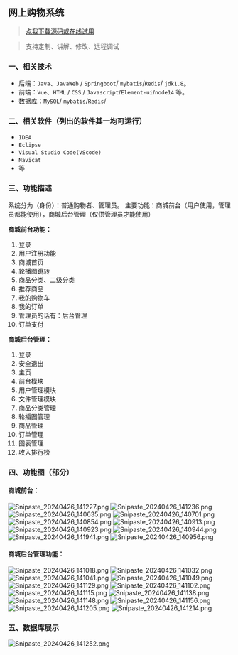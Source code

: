 ## 网上购物系统

> [点我下载源码或在线试用](https://www.notmaker.com/detail/31ce385177694aaea4c96edcc8da880f/ghbnew) 

> 支持定制、讲解、修改、远程调试


### 一、相关技术
- 后端：`Java`、`JavaWeb` / `Springboot`/ `mybatis`/`Redis`/ `jdk1.8`。
- 前端：`Vue`、`HTML` / `CSS` / `Javascript`/`Element-ui`/`node14` 等。
- 数据库：`MySQL`/ `mybatis`/`Redis`/ 

### 二、相关软件（列出的软件其一均可运行）
- `IDEA`
- `Eclipse`
- `Visual Studio Code(VScode)`
- `Navicat`
- 等

### 三、功能描述
系统分为（身份）：普通购物者、管理员。
主要功能：商城前台（用户使用，管理员都能使用），商城后台管理（仅供管理员才能使用）

**商城前台功能：**
1. 登录
2. 用户注册功能
3. 商城首页
4. 轮播图跳转
5. 商品分类、二级分类
6. 推荐商品
7. 我的购物车
8. 我的订单
9. 管理员的话有：后台管理
10. 订单支付

**商城后台管理：**
1. 登录
2. 安全退出
3. 主页
4. 前台模块
5. 用户管理模块
6. 文件管理模块
7. 商品分类管理
8. 轮播图管理
9. 商品管理
10. 订单管理
11. 图表管理
12. 收入排行榜


### 四、功能图（部分）

#### 商城前台：
![Snipaste_20240426_141227.png](https://store.ptcc9.top/notmaker/user_upload/3bd80f18ce8947948de216e157f71105/2024-04-26%2014:22:55_Snipaste_2024-04-26_14-12-27.png)
![Snipaste_20240426_141236.png](https://store.ptcc9.top/notmaker/user_upload/3bd80f18ce8947948de216e157f71105/2024-04-26%2014:23:23_Snipaste_2024-04-26_14-12-36.png)
![Snipaste_20240426_140635.png](https://store.ptcc9.top/notmaker/user_upload/3bd80f18ce8947948de216e157f71105/2024-04-26%2014:23:38_Snipaste_2024-04-26_14-06-35.png)
![Snipaste_20240426_140701.png](https://store.ptcc9.top/notmaker/user_upload/3bd80f18ce8947948de216e157f71105/2024-04-26%2014:23:46_Snipaste_2024-04-26_14-07-01.png)
![Snipaste_20240426_140854.png](https://store.ptcc9.top/notmaker/user_upload/3bd80f18ce8947948de216e157f71105/2024-04-26%2014:24:00_Snipaste_2024-04-26_14-08-54.png)
![Snipaste_20240426_140913.png](https://store.ptcc9.top/notmaker/user_upload/3bd80f18ce8947948de216e157f71105/2024-04-26%2014:24:09_Snipaste_2024-04-26_14-09-13.png)
![Snipaste_20240426_140923.png](https://store.ptcc9.top/notmaker/user_upload/3bd80f18ce8947948de216e157f71105/2024-04-26%2014:24:21_Snipaste_2024-04-26_14-09-23.png)
![Snipaste_20240426_140944.png](https://store.ptcc9.top/notmaker/user_upload/3bd80f18ce8947948de216e157f71105/2024-04-26%2014:24:37_Snipaste_2024-04-26_14-09-44.png)
![Snipaste_20240426_141941.png](https://store.ptcc9.top/notmaker/user_upload/3bd80f18ce8947948de216e157f71105/2024-04-26%2014:24:50_Snipaste_2024-04-26_14-19-41.png)
![Snipaste_20240426_140956.png](https://store.ptcc9.top/notmaker/user_upload/3bd80f18ce8947948de216e157f71105/2024-04-26%2014:25:03_Snipaste_2024-04-26_14-09-56.png)

#### 商城后台管理功能：
![Snipaste_20240426_141018.png](https://store.ptcc9.top/notmaker/user_upload/3bd80f18ce8947948de216e157f71105/2024-04-26%2014:26:24_Snipaste_2024-04-26_14-10-18.png)
![Snipaste_20240426_141032.png](https://store.ptcc9.top/notmaker/user_upload/3bd80f18ce8947948de216e157f71105/2024-04-26%2014:26:34_Snipaste_2024-04-26_14-10-32.png)
![Snipaste_20240426_141041.png](https://store.ptcc9.top/notmaker/user_upload/3bd80f18ce8947948de216e157f71105/2024-04-26%2014:26:42_Snipaste_2024-04-26_14-10-41.png)
![Snipaste_20240426_141049.png](https://store.ptcc9.top/notmaker/user_upload/3bd80f18ce8947948de216e157f71105/2024-04-26%2014:26:50_Snipaste_2024-04-26_14-10-49.png)
![Snipaste_20240426_141129.png](https://store.ptcc9.top/notmaker/user_upload/3bd80f18ce8947948de216e157f71105/2024-04-26%2014:27:02_Snipaste_2024-04-26_14-11-29.png)
![Snipaste_20240426_141102.png](https://store.ptcc9.top/notmaker/user_upload/3bd80f18ce8947948de216e157f71105/2024-04-26%2014:27:52_Snipaste_2024-04-26_14-11-02.png)
![Snipaste_20240426_141115.png](https://store.ptcc9.top/notmaker/user_upload/3bd80f18ce8947948de216e157f71105/2024-04-26%2014:28:08_Snipaste_2024-04-26_14-11-15.png)
![Snipaste_20240426_141138.png](https://store.ptcc9.top/notmaker/user_upload/3bd80f18ce8947948de216e157f71105/2024-04-26%2014:28:24_Snipaste_2024-04-26_14-11-38.png)
![Snipaste_20240426_141148.png](https://store.ptcc9.top/notmaker/user_upload/3bd80f18ce8947948de216e157f71105/2024-04-26%2014:28:34_Snipaste_2024-04-26_14-11-48.png)
![Snipaste_20240426_141156.png](https://store.ptcc9.top/notmaker/user_upload/3bd80f18ce8947948de216e157f71105/2024-04-26%2014:28:45_Snipaste_2024-04-26_14-11-56.png)
![Snipaste_20240426_141205.png](https://store.ptcc9.top/notmaker/user_upload/3bd80f18ce8947948de216e157f71105/2024-04-26%2014:28:54_Snipaste_2024-04-26_14-12-05.png)
![Snipaste_20240426_141214.png](https://store.ptcc9.top/notmaker/user_upload/3bd80f18ce8947948de216e157f71105/2024-04-26%2014:29:01_Snipaste_2024-04-26_14-12-14.png)
### 五、数据库展示
![Snipaste_20240426_141252.png](https://store.ptcc9.top/notmaker/user_upload/3bd80f18ce8947948de216e157f71105/2024-04-26%2014:29:18_Snipaste_2024-04-26_14-12-52.png)
